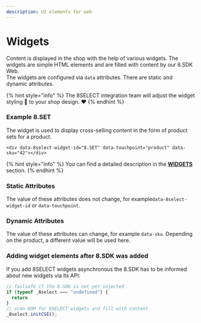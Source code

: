 ```yaml
---
description: UI elements for web
---
```


# Widgets

Content is displayed in the shop with the help of various widgets. The widgets are simple HTML elements and are filled with content by our 8.SDK Web.\
The widgets are configured via `data` attributes. There are static and dynamic attributes.

{% hint style="info" %}
The 8SELECT integration team will adjust the widget styling 🎨 to your shop design. ❤️&#x20;
{% endhint %}

### Example 8.SET

The widget is used to display cross-selling content in the form of product sets for a product.

```markup
<div data-8select-widget-id="8.SET" data-touchpoint="product" data-sku="42"></div>
```

{% hint style="info" %}
You can find a detailed description in the [**WIDGETS**](https://docs.8select.io/widgets/) section.
{% endhint %}

### Static Attributes

The value of these attributes does not change, for example`data-8select-widget-id` or `data-touchpoint`.

### Dynamic Attributes

The value of these attributes can change, for example `data-sku`. Depending on the product, a different value will be used here.

### Adding widget elements after 8.SDK was added

If you add 8SELECT widgets asynchronous the 8.SDK has to be informed about new widgets via its API.

```javascript
// failsafe if the 8.SDK is not yet injected
if (typeof _8select === "undefined") {
  return
}
// scan DOM for 8SELECT widgets and fill with content
_8select.initCSE();
```
